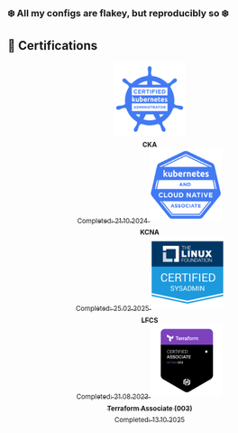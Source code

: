 ### ❄️ All my configs are flakey, but reproducibly so ❄️

## 🏅 Certifications

<div align="center">
  <a href="https://www.credly.com/badges/28e37dec-96a5-4fe6-8d76-65be1c523f84/public_url">
    <img src="./assets/badge_icons/cka.png" alt="CKA" width="128"/><br/>
    <sub><b>CKA</b><br/>Completed: 21.10.2024</sub>
  </a>
  <a href="https://www.credly.com/badges/049e88b2-04e6-4b00-b614-0983eb2effcd/public_url">
    <img src="./assets/badge_icons/KCNA.png" alt="KCNA" width="128"/><br/>
    <sub><b>KCNA</b><br/>Completed: 25.02.2025</sub>
  </a>
  <a href="https://www.credly.com/badges/8d5d14d9-0e74-4ef3-bf8e-11e54c6c5a40/public_url">
    <img src="./assets/badge_icons/LFCS.png" alt="LFCS" width="128"/><br/>
    <sub><b>LFCS</b><br/>Completed: 21.08.2023</sub>
  </a>
  <a href="https://www.credly.com/badges/cf638cbb-a5f5-4b0b-86cd-e0dbd696ece7/public_url">
    <img src="./assets/badge_icons/terraform-associate-003.png" alt="Terraform Associate (003)" width="128"/><br/>
    <sub><b>Terraform Associate (003)</b><br/>Completed: 13.10.2025</sub>
  </a>
</div>
